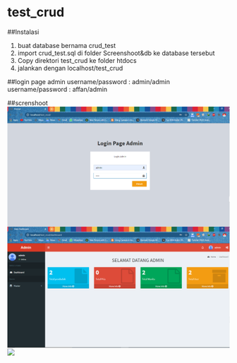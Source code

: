 # test_crud

##Instalasi
1. buat database bernama crud_test
2. import crud_test.sql di folder Screenshoot&db ke database tersebut
3. Copy direktori test_crud ke folder htdocs
4. jalankan dengan localhost/test_crud

##login page admin
username/password : admin/admin
username/password : affan/admin

##screnshoot 
<img align="center" src="/Screenshot&db/login.png" />
<img align="center" src="/Screenshot&db/dashboard.png" />
<img align="center" src="/Screenshot&db/data (20).png" />

 
